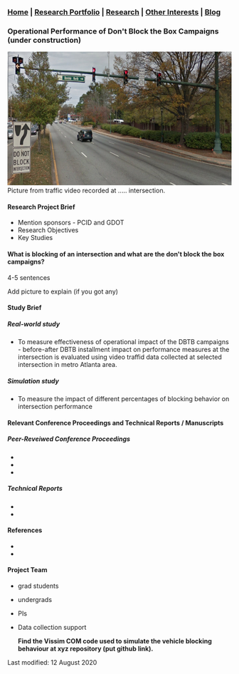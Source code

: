 ### [Home](README.md) | [Research Portfolio](/research.md) | [Research](research_projects.md) | [Other Interests](other_interests.md) | [Blog](blog.md) 

### Operational Performance of Don't Block the Box Campaigns (under construction)

<img src="dbtb.png" height = "300" width = "1603"/>
Picture from traffic video recorded at ..... intersection. 

#### Research Project Brief 
- Mention sponsors - PCID and GDOT
- Research Objectives
- Key Studies

#### What is blocking of an intersection and what are the don't block the box campaigns?
4-5 sentences

Add picture to explain (if you got any)

#### Study Brief 

##### Real-world study

- To measure effectiveness of operational impact of the DBTB campaigns - before-after DBTB installment impact on performance measures at the intersection is evaluated using video traffid data collected at selected intersection in metro Atlanta area. 

##### Simulation study
- To measure the impact of different percentages of blocking behavior on intersection performance 


#### Relevant Conference Proceedings and Technical Reports / Manuscripts 

##### Peer-Reveiwed Conference Proceedings
- 
- 
-

##### Technical Reports 
- 
- 

#### References 
- 
- 


#### Project Team
- grad students
- undergrads
- PIs
- Data collection support 

  **Find the Vissim COM code used to simulate the vehicle blocking behaviour at xyz repository (put github link).**

Last modified: 12 August 2020








